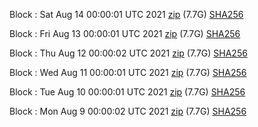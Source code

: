 Block [](https://insight.dash.org/insight/block/): Sat Aug 14 00:00:01 UTC 2021 [zip](https://dash-bootstrap.ams3.digitaloceanspaces.com/mainnet/2021-08-14/bootstrap.dat.zip) (7.7G) [SHA256](https://dash-bootstrap.ams3.digitaloceanspaces.com/mainnet/2021-08-14/sha256.txt)

Block [](https://insight.dash.org/insight/block/): Fri Aug 13 00:00:01 UTC 2021 [zip](https://dash-bootstrap.ams3.digitaloceanspaces.com/mainnet/2021-08-13/bootstrap.dat.zip) (7.7G) [SHA256](https://dash-bootstrap.ams3.digitaloceanspaces.com/mainnet/2021-08-13/sha256.txt)

Block [](https://insight.dash.org/insight/block/): Thu Aug 12 00:00:02 UTC 2021 [zip](https://dash-bootstrap.ams3.digitaloceanspaces.com/mainnet/2021-08-12/bootstrap.dat.zip) (7.7G) [SHA256](https://dash-bootstrap.ams3.digitaloceanspaces.com/mainnet/2021-08-12/sha256.txt)

Block [](https://insight.dash.org/insight/block/): Wed Aug 11 00:00:01 UTC 2021 [zip](https://dash-bootstrap.ams3.digitaloceanspaces.com/mainnet/2021-08-11/bootstrap.dat.zip) (7.7G) [SHA256](https://dash-bootstrap.ams3.digitaloceanspaces.com/mainnet/2021-08-11/sha256.txt)

Block [](https://insight.dash.org/insight/block/): Tue Aug 10 00:00:01 UTC 2021 [zip](https://dash-bootstrap.ams3.digitaloceanspaces.com/mainnet/2021-08-10/bootstrap.dat.zip) (7.7G) [SHA256](https://dash-bootstrap.ams3.digitaloceanspaces.com/mainnet/2021-08-10/sha256.txt)

Block [](https://insight.dash.org/insight/block/): Mon Aug  9 00:00:02 UTC 2021 [zip](https://dash-bootstrap.ams3.digitaloceanspaces.com/mainnet/2021-08-09/bootstrap.dat.zip) (7.7G) [SHA256](https://dash-bootstrap.ams3.digitaloceanspaces.com/mainnet/2021-08-09/sha256.txt)
